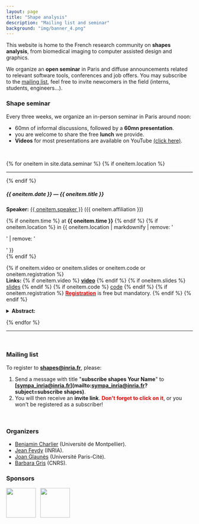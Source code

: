 ```yaml
---
layout: page
title: "Shape analysis"
description: "Mailing list and seminar"
background: "img/banner_4.png"
---
```



This website is home to the French research community on **shapes analysis**, from biomedical imaging to computer assisted design and graphics. 

We organize an **open seminar** in Paris and diffuse announcements related to relevant software tools, conferences and job offers. You may subscribe to the <a href="#mailing_list">mailing list</a>, feel free to invite newcomers in the field (interns, students, engineers...).


### Shape seminar

Every three weeks, we organize an in-person seminar in Paris around noon:

  - 60mn of informal discussions, followed by a **60mn presentation**.
  - you are welcome to share the free **lunch** we provide.
  - **Videos** for most presentations are available on YouTube [(click here)](https://www.youtube.com/watch?v=m68NjYSD7gU&list=PLBFtqeJgRBGies4qp_XWlrsYxgDePEmtp).

<br/>

{% for oneitem in site.data.seminar %}
  {% if oneitem.location %}
  <hr>
  {% endif %}

   <h5>{{ oneitem.date }} &#8212; {{ oneitem.title }}</h5>
  <p>

  <b>Speaker:</b> <a href="{{ oneitem.url }}">{{ oneitem.speaker }}</a>  ({{ oneitem.affiliation }}) 
  
  {% if oneitem.time %}
  at <b>{{ oneitem.time }}</b>
  {% endif %}
  {% if oneitem.location %}
  in {{ oneitem.location | markdownify | remove: '<p>' | remove: '</p>' }}
   <br/> <!--<div style="margin-bottom:0.5em;"></div> -->
  {% endif %}

  {% if oneitem.video or oneitem.slides or oneitem.code or oneitem.registration %}
   <br/><!--<div style="margin-bottom:0.5em;"></div> -->
   <b>Links:</b> 
    {% if oneitem.video %}
      <a href="{{ oneitem.video }}"><b>video</b></a>
    {% endif %}
    {% if oneitem.slides %}
      <a href="{{ oneitem.slides }}">slides</a> 
    {% endif %}
    {% if oneitem.code %}
      <a href="{{ oneitem.code }}">code</a> 
    {% endif %}
    {% if oneitem.registration %}
      <a href="{{ oneitem.registration }}"><span style="color:red"><b>Registration</b></span></a> is free but mandatory.
    {% endif %}
  {% endif %}

   <!--<br/> <div style="margin-bottom:0.2em;"></div> -->
   <details>
   <summary><b>Abstract:</b></summary> 
   {{ oneitem.abstract | markdownify | remove: '<p>' | remove: '</p>'  }}
   </details>

  </p>
{% endfor %}
<hr>

<br/>

### <a id="mailing_list" />Mailing list


To register to **shapes@inria.fr**, please:

1. Send a message with title "**subscribe shapes Your Name**" to **[sympa_inria@inria.fr](mailto:sympa_inria@inria.fr?subject=subscribe shapes)**.
2. You will then receive an **invite link**. <span style="color:red">**Don't forget to click on it**</span>, or you won't be registered as a subscriber!

<br/>

### Organizers

- [Benjamin Charlier](https://imag.umontpellier.fr/~charlier/) (Université de Montpellier).
- [Jean Feydy](https://www.jeanfeydy.com/) (INRIA).
- [Joan Glaunès](https://helios2.mi.parisdescartes.fr/~glaunes/) (Université Paris-Cité).
- [Barbara Gris](http://gris.perso.math.cnrs.fr/) (CNRS).


### Sponsors

<p align="center">

<img height="80" src="../img/paris.jpg"/>&nbsp;&nbsp;
<a href="https://www.sciencesmaths-paris.fr/">
<img height="80" src="../img/logo-fsmp.png"/>
</a>
</p>

